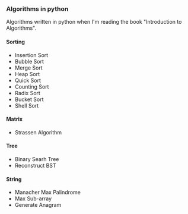### Algorithms in python


Algorithms written in python when I'm reading the book "Introduction to Algorithms".

#### Sorting

*   Insertion Sort
*   Bubble Sort
*   Merge Sort
*   Heap Sort
*   Quick Sort
*   Counting Sort
*   Radix Sort
*   Bucket Sort
*   Shell Sort

#### Matrix

*   Strassen Algorithm

#### Tree

*   Binary Searh Tree
*   Reconstruct BST

#### String

*   Manacher Max Palindrome
*   Max Sub-array
*   Generate Anagram
